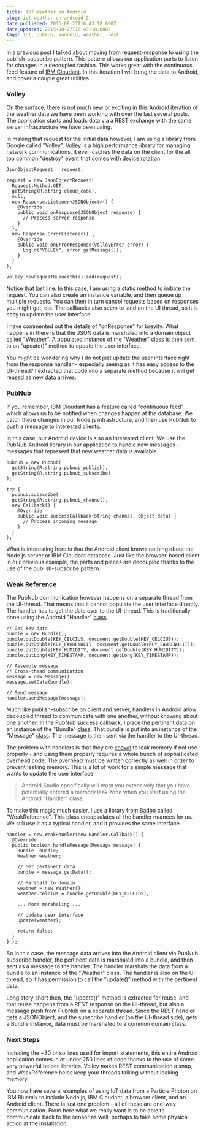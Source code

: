 ```yaml
---
title: IoT Weather on Android
slug: iot-weather-on-android-2
date_published: 2015-08-27T16:43:18.000Z
date_updated: 2015-08-27T16:43:18.000Z
tags: iot, pubsub, android, weather, rest
---
```


In a [previous post](http://blog.kevinhoyt.com/2015/08/20/iot-with-cloudant-follow/) I talked about moving from request-response to using the publish-subscribe pattern.  This pattern allows our application parts to listen for changes in a decoupled fashion.  This works great with the continuous feed feature of [IBM Cloudant](http://cloudant.com).  In this iteration I will bring the data to Android, and cover a couple great utilities.

### Volley

On the surface, there is not much new or exciting in this Android iteration of the weather data we have been working with over the last several posts.  The application starts and loads data via a REST exchange with the same server infrastructure we have been using.

In making that request for the initial data however, I am using a library from Google called "Volley".  [Volley](https://android.googlesource.com/platform/frameworks/volley/) is a high performance library for managing network communications.  It even caches the data on the client for the all too common "destroy" event that comes with device rotation.

    JsonObjectRequest   request;
    
    request = new JsonObjectRequest(
      Request.Method.GET,
      getString(R.string.cloud_code),
      null,
      new Response.Listener<JSONObject>() {
        @Override
        public void onResponse(JSONObject response) {
          // Process server response
        }
      },
      new Response.ErrorListener() {
        @Override
        public void onErrorResponse(VolleyError error) {
          Log.d("VOLLEY", error.getMessage());
        }
      }
    );
    
    Volley.newRequestQueue(this).add(request);
    

Notice that last line.  In this case, I am using a static method to initiate the request.  You can also create an instance variable, and then queue up multiple requests.  You can then in turn cancel requests based on responses you might get, etc.  The callbacks also seem to land on the UI thread, so it is easy to update the user interface.

I have commented out the details of "onResponse" for brevity.  What happens in there is that the JSON data is marshaled into a domain object called "Weather".  A populated instance of the "Weather" class is then sent to an "update()" method to update the user interface.

You might be wondering why I do not just update the user interface right from the response handler - especially seeing as it has easy access to the UI-thread?  I extracted that code into a separate method because it will get reused as new data arrives.

### PubNub

If you remember, IBM Cloudant has a feature called "continuous feed" which allows us to be notified when changes happen at the database.  We catch these changes in our Node.js infrastructure, and then use PubNub to push a message to interested clients.

In this case, our Android device is also an interested client.  We use the PubNub Android library in our application to handle new messages - messages that represent that new weather data is available.

    pubnub = new Pubnub(
      getString(R.string.pubnub_publish),
      getString(R.string.pubnub_subscribe)
    );
    
    try {
      pubnub.subscribe(
      getString(R.string.pubnub_channel),
      new Callback() {
        @Override
        public void successCallback(String channel, Object data) {
          // Process incoming message
        }
      }
    );
    

What is interesting here is that the Android client knows nothing about the Node.js server or IBM Cloudant database.  Just like the browser-based client in our previous example, the parts and pieces are decoupled thanks to the use of the publish-subscribe pattern.

### Weak Reference

The PubNub communication however happens on a separate thread from the UI-thread.  That means that it cannot populate the user interface directly.  The handler has to get the data over to the UI-thread.  This is traditionally done using the Android "Handler" [class](http://developer.android.com/reference/android/os/Handler.html).

    // Get key data
    bundle = new Bundle();
    bundle.putDouble(KEY_CELCIUS, document.getDouble(KEY_CELCIUS));
    bundle.putDouble(KEY_FAHRENHEIT, document.getDouble(KEY_FAHRENHEIT));
    bundle.putDouble(KEY_HUMIDITY, document.getDouble(KEY_HUMIDITY));
    bundle.putLong(KEY_TIMESTAMP, document.getLong(KEY_TIMESTAMP));
    
    // Assemble message
    // Cross-thead communication
    message = new Message();
    message.setData(bundle);
    
    // Send message
    handler.sendMessage(message);
    

Much like publish-subscribe on client and server, handlers in Android allow decoupled thread to communicate with one another, without knowing about one another.  In the PubNub success callback, I place the pertinent data on an instance of the "Bundle" [class](http://developer.android.com/reference/android/os/Bundle.html).  That bundle is put into an instance of the "Message" [class](http://developer.android.com/reference/android/os/Message.html).  The message is then sent via the handler to the UI-thread.

The problem with handlers is that they are [known](http://www.androiddesignpatterns.com/2013/01/inner-class-handler-memory-leak.html) to leak memory if not use properly - and using them properly requires a whole bunch of sophisticated overhead code.  The overhead must be written correctly as well in order to prevent leaking memory.  This is a lot of work for a simple message that wants to update the user interface.

> Android Studio specifically will warn you extensively that you have potentially entered a memory leak zone when you start using the Android "Handler" class.

To make this magic much easier, I use a library from [Badoo](https://techblog.badoo.com/blog/2014/08/28/android-handler-memory-leaks) called "WeakReference".  This class encapsulates all the handler nuances for us.  We still use it as a typical handler, and it provides the same interface.

    handler = new WeakHandler(new Handler.Callback() {
      @Override
      public boolean handleMessage(Message message) {
        Bundle  bundle;
        Weather weather;
    
        // Get pertinent data
        bundle = message.getData();
    
        // Marshall to domain
        weather = new Weather();
        weather.celcius = bundle.getDouble(KEY_CELCIUS);
    
        ... More marshaling ...
    
        // Update user interface
        update(weather);
    
        return false;
      }
    } );
    

So in this case, the message data arrives into the Android client via PubNub subscribe handler, the pertinent data is marshaled into a bundle, and then sent as a message to the handler.  The handler marshals the data from a bundle to an instance of the "Weather" class.  The handler is also on the UI-thread, so it has permission to call the "update()" method with the pertinent data.

Long story short then, the "update()" method is extracted for reuse, and that reuse happens from a REST response on the UI-thread, but also a message push from PubNub on a separate thread.  Since the REST handler gets a JSONObject, and the subscribe handler (on the UI-thread side), gets a Bundle instance, data must be marshaled to a common domain class.

### Next Steps

Including the ~30 or so lines used for import statements, this entire Android application comes in at under 250 lines of code thanks to the use of some very powerful helper libraries.  Volley makes REST communication a snap, and WeakReference helps keep your threads talking without leaking memory.

You now have several examples of using IoT data from a Particle Photon on IBM Bluemix to include Node.js, IBM Cloudant, a browser client, and an Android client.  There is just one problem - all of these are one-way communication.  From here what we really want is to be able to communicate back to the sensor as well; perhaps to take some physical action at the installation.
